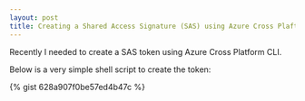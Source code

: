 ```yaml
---
layout: post
title: Creating a Shared Access Signature (SAS) using Azure Cross Plaftorm CLI
---
```


Recently I needed to create a SAS token using Azure Cross Platform CLI.

Below is a very simple shell script to create the token:

{% gist 628a907f0be57ed4b47c %}
